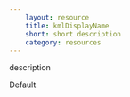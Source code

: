 ```yaml
---
    layout: resource
    title: kmlDisplayName
    short: short description
    category: resources
---
```


description

Default

